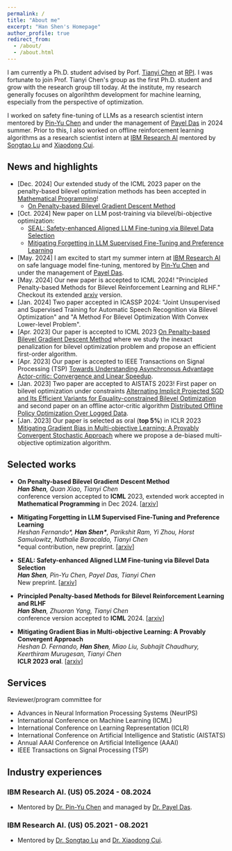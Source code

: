 ```yaml
---
permalink: /
title: "About me"
excerpt: "Han Shen's Homepage"
author_profile: true
redirect_from: 
  - /about/
  - /about.html
---
```



I am currently a Ph.D. student advised by Porf. [Tianyi Chen](https://chentianyi1991.github.io/) at [RPI](https://www.rpi.edu/). I was fortunate to join Prof. Tianyi Chen's group as the first Ph.D. student and grow with the research group till today. At the institute, my research generally focuses on algorihthm development for machine learning, especially from the perspective of optimization.

I worked on safety fine-tuning of LLMs as a research scientist intern mentored by [Pin-Yu Chen](https://sites.google.com/site/pinyuchenpage/) and under the management of [Payel Das](https://scholar.google.com/citations?user=1vs31MgAAAAJ&hl=en) in 2024 summer. 
Prior to this, I also worked on offline reinforcement learning algorithms as a research scientist intern at [IBM Research AI](https://research.ibm.com/artificial-intelligence) mentored by [Songtao Lu](https://sites.google.com/site/lusongtaoee) and [Xiaodong Cui](https://research.ibm.com/people/xiaodong-cui).

<!--
## Research


My research spans the areas of optimization algorithms and machine learning, covering the following topics:

* <b> Bilevel learning </b> Bilevel learning is a general learning framework covering a wide range of topics--adversarial learning, hyper-parameter optimization, meta learning, etc. Our research focuses on the the theory foundation and algorithm design for bilevel training. We aim to advance and improve over the current single-level training paradigm with bilevel training framework.

* <b> Reinforcement learning </b> Solving reinforcement learning problems with both online or offline policy optimization algorithms, along with recent focus on AI alginment with reinforcement learning from human feedback.

* <b> Multi-objective learning </b> Learn multiple things like multiple objective functions, datasets, modalities efficiently.
-->



## News and highlights
* [Dec. 2024] Our extended study of the ICML 2023 paper on the penalty-based bilevel optimization methods has been accepted in [Mathematical Programming](https://link.springer.com/journal/10107)!
  * [On Penalty-based Bilevel Gradient Descent Method](https://arxiv.org/abs/2302.05185) 
* [Oct. 2024] New paper on LLM post-training via bilevel/bi-objective optimization:  
  * [SEAL: Safety-enhanced Aligned LLM Fine-tuning via Bilevel Data Selection](https://arxiv.org/abs/2410.07471)
  * [Mitigating Forgetting in LLM Supervised Fine-Tuning and Preference Learning](https://arxiv.org/abs/2410.15483)
* [May. 2024] I am excited to start my summer intern at [IBM Research AI](https://research.ibm.com/artificial-intelligence) on safe language model fine-tuning, mentored by [Pin-Yu Chen](https://sites.google.com/site/pinyuchenpage/) and under the management of [Payel Das](https://scholar.google.com/citations?user=1vs31MgAAAAJ&hl=en).
* [May. 2024] Our new paper is accepted to ICML 2024! "Principled Penalty-based Methods for Bilevel Reinforcement Learning and RLHF." Checkout its extended [arxiv](https://arxiv.org/abs/2402.06886) version.
* [Jan. 2024] Two paper accepted in ICASSP 2024: "Joint Unsupervised and Supervised Training for Automatic Speech Recognition via Bilevel Optimization" and "A Method For Bilevel Optimization With Convex Lower-level Problem".
* [Apr. 2023] Our paper is accepted to ICML 2023 [On Penalty-based Bilevel Gradient Descent Method](https://arxiv.org/abs/2302.05185) where we study the inexact penalization for bilevel optimization problem and propose an efficient first-order algorithm.
* [Apr. 2023] Our paper is accepted to IEEE Transactions on Signal Processing (TSP) [Towards Understanding Asynchronous Advantage Actor-critic: Convergence and Linear Speedup](https://arxiv.org/abs/2012.15511).
* [Jan. 2023] Two paper are accepted to AISTATS 2023! First paper on bilevel optimization under constraints [Alternating Implicit Projected SGD and Its Efficient Variants for Equality-constrained Bilevel Optimization](https://arxiv.org/abs/2211.07096) and second paper on an offline actor-critic algorithm [Distributed Offline Policy Optimization Over Logged Data](https://hanshen95.github.io/).
* [Jan. 2023] Our paper is selected as oral (<b>top 5%</b>) in ICLR 2023 [Mitigating Gradient Bias in Multi-objective Learning: A Provably Convergent Stochastic Approach](https://arxiv.org/abs/2210.12624) where we propose a de-biased multi-objective optimization algorithm.

<!-- <font color="gray"> </font> -->




## Selected works

* <b>On Penalty-based Bilevel Gradient Descent Method</b>\
*<b>Han Shen</b>, Quan Xiao, Tianyi Chen*\
conference version accepted to <b>ICML</b> 2023, extended work accepted in <b>Mathematical Programming</b> in Dec 2024. [[arxiv](https://arxiv.org/abs/2302.05185)]

* <b>Mitigating Forgetting in LLM Supervised Fine-Tuning and Preference Learning</b>\
  *Heshan Fernando\*, <b>Han Shen\*</b>, Parikshit Ram, Yi Zhou, Horst Samulowitz, Nathalie Baracaldo, Tianyi Chen*\
  \*equal contribution, new preprint. [[arxiv](https://arxiv.org/abs/2410.15483)]
  
* <b>SEAL: Safety-enhanced Aligned LLM Fine-tuning via Bilevel Data Selection</b>\
  *<b>Han Shen</b>, Pin-Yu Chen, Payel Das, Tianyi Chen*\
  New preprint. [[arxiv](https://arxiv.org/abs/2410.07471)]
  
* <b>Principled Penalty-based Methods for Bilevel Reinforcement Learning and RLHF</b>\
*<b>Han Shen</b>, Zhuoran Yang, Tianyi Chen*\
conference version accepted to <b>ICML</b> 2024. [[arxiv](https://arxiv.org/abs/2402.06886)]

* <b>Mitigating Gradient Bias in Multi-objective Learning: A Provably Convergent Approach</b>\
*Heshan D. Fernando, <b>Han Shen</b>, Miao Liu, Subhajit Chaudhury, Keerthiram Murugesan, Tianyi Chen*\
<b>ICLR 2023 oral</b>. [[arxiv](https://arxiv.org/abs/2210.12624)]

<!--
## Under Review or Preprint Version <!-- Submitted for Publications
-->


<!--
## Efficient Training Projects

* (Leader/Co-leader) <b>Prompt Transferability</b>. This system assists users in building a prompt bank, allowing them to save well-trained prompts. It also enables swift access and reuse of these prompts whenever the user requires them on unseen tasks and heterogeneous models.

[![Readme Card](https://github-readme-stats.vercel.app/api/pin/?username=thunlp&repo=Prompt-Transferability)](https://github.com/thunlp/Prompt-Transferability)


## Agents Projects

* (Leader/Co-leader) <b>AgentVerse</b>. AgentVerse provides a framework that streamlines the process of developing custom multi-agent systems using LLMs in user-defined environments. This facilitates the design of more efficient multi-agent systems that can be applied to real-world applications. [[Youtube1](https://www.youtube.com/watch?v=37vcapVCcbM)], [[Youtube2](https://www.youtube.com/watch?v=cbqE6PC9fGQ&t=512s)]

[![Readme Card](https://github-readme-stats.vercel.app/api/pin/?username=OpenBMB&repo=AgentVerse)](https://github.com/OpenBMB/AgentVerse)


* (Member) <b>XAgent</b>. XAgent makes more effective decisions and execute efficient actions to accomplish tasks with an unprecedented degree of autonomy. [[Youtube1](https://www.youtube.com/watch?v=X6dna0O6pCw)], [[Youtube2](https://www.youtube.com/watch?v=LOLRYnQSyC4)]

[![Readme Card](https://github-readme-stats.vercel.app/api/pin/?username=OpenBMB&repo=XAgent)](https://github.com/OpenBMB/XAgent)


* (Member) <b>ChatDev</b>. ChatDev creates customized software using natural language idea through LLM-powered multi-agent collaboration. [[Youtube1](https://www.youtube.com/watch?v=yoAWsIfEzCw)], [[Youtube2](https://www.youtube.com/watch?v=QPBmsgGufXE)]

[![Readme Card](https://github-readme-stats.vercel.app/api/pin/?username=OpenBMB&repo=ChatDev)](https://github.com/OpenBMB/ChatDev)


* (Member) <b>Tool Learning</b>. Tool learning for LLMs, open-source solutions of ChatGPT-Plugins.
  
[![Readme Card](https://github-readme-stats.vercel.app/api/pin/?username=OpenBMB&repo=BMTools)](https://github.com/OpenBMB/BMTools)
-->

<!--
## Teaching
* [Jul. 2022] 
-->




## Services
Reviewer/program committee for
* Advances in Neural Information Processing Systems (NeurIPS)
* International Conference on Machine Learning (ICML) 
* International Conference on Learning Representation (ICLR) 
* International Conference on Artificial Intelligence and Statistic (AISTATS)
* Annual AAAI Conference on Artificial Intelligence (AAAI)
* IEEE Transactions on Signal Processing (TSP)




## Industry experiences

### IBM Research AI. (US) 05.2024 - 08.2024

* Mentored by [Dr. Pin-Yu Chen](https://sites.google.com/site/pinyuchenpage/) and managed by [Dr. Payel Das](https://scholar.google.com/citations?user=1vs31MgAAAAJ&hl=en).

### IBM Research AI. (US) 05.2021 - 08.2021

* Mentored by [Dr. Songtao Lu](https://sites.google.com/site/lusongtaoee) and [Dr. Xiaodong Cui](https://research.ibm.com/people/xiaodong-cui).



